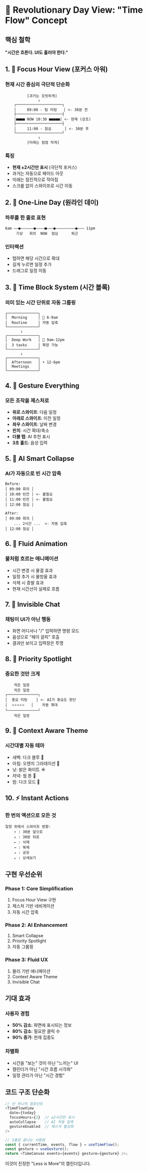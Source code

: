 # 🌊 Revolutionary Day View: "Time Flow" Concept

## 핵심 철학
**"시간은 흐른다. UI도 흘러야 한다."**

## 1. 🎯 Focus Hour View (포커스 아워)

### 현재 시간 중심의 극단적 단순화
```
          [과거는 흐릿하게]
               ↓
    ┌─────────────────────┐
    │     09:00 - 팀 미팅   │ <- 30분 전
    ├─────────────────────┤
    │■■■■ NOW 10:30 ■■■■■│ <- 현재 (강조)
    ├─────────────────────┤
    │     11:00 - 점심      │ <- 30분 후
    └─────────────────────┘
               ↓
          [미래는 점점 작게]
```

### 특징
- **현재 ±2시간만 표시** (극단적 포커스)
- 과거는 자동으로 페이드 아웃
- 미래는 점진적으로 작아짐
- 스크롤 없이 스와이프로 시간 이동

## 2. 💫 One-Line Day (원라인 데이)

### 하루를 한 줄로 표현
```
6am ——●——————●————■———●—————————●——— 11pm
     기상   회의  NOW  점심      퇴근
```

### 인터랙션
- 탭하면 해당 시간으로 확대
- 길게 누르면 일정 추가
- 드래그로 일정 이동

## 3. 🌈 Time Block System (시간 블록)

### 의미 있는 시간 단위로 자동 그룹핑
```
┌──────────────┐
│  Morning     │ 🌅 6-9am
│  Routine     │ 자동 압축
└──────────────┘
       ↓
┌──────────────┐
│  Deep Work   │ 🧠 9am-12pm
│  3 tasks     │ 확장 가능
└──────────────┘
       ↓
┌──────────────┐
│  Afternoon   │ ☀️ 12-6pm
│  Meetings    │
└──────────────┘
```

## 4. 🎨 Gesture Everything

### 모든 조작을 제스처로
- **위로 스와이프**: 다음 일정
- **아래로 스와이프**: 이전 일정
- **좌우 스와이프**: 날짜 변경
- **핀치**: 시간 확대/축소
- **더블 탭**: AI 추천 표시
- **3초 홀드**: 음성 입력

## 5. 🤖 AI Smart Collapse

### AI가 자동으로 빈 시간 압축
```
Before:
│ 09:00 회의 │
│ 10:00 빈칸 │ <- 불필요
│ 11:00 빈칸 │ <- 불필요
│ 12:00 점심 │

After:
│ 09:00 회의 │
    ... 2시간 ...  <- 자동 압축
│ 12:00 점심 │
```

## 6. 🌊 Fluid Animation

### 물처럼 흐르는 애니메이션
- 시간 변경 시 물결 효과
- 일정 추가 시 물방울 효과
- 삭제 시 증발 효과
- 현재 시간선이 실제로 흐름

## 7. 💬 Invisible Chat

### 채팅이 UI가 아닌 행동
- 화면 어디서나 "/" 입력하면 명령 모드
- 음성으로 "헤이 글피" 호출
- 결과만 보이고 입력창은 투명

## 8. 🎯 Priority Spotlight

### 중요한 것만 크게
```
    작은 일정
    작은 일정
┌──────────────┐
│  중요 미팅    │ <- AI가 중요도 판단
│  ⭐⭐⭐⭐⭐   │    자동 확대
└──────────────┘
    작은 일정
```

## 9. 🌙 Context Aware Theme

### 시간대별 자동 테마
- 새벽: 다크 블루 🌌
- 아침: 오렌지 그라데이션 🌅
- 낮: 밝은 화이트 ☀️
- 저녁: 웜 톤 🌇
- 밤: 다크 모드 🌙

## 10. ⚡ Instant Actions

### 한 번의 액션으로 모든 것
```
일정 위에서 스와이프 방향:
    ↑ : 30분 앞으로
    ↓ : 30분 뒤로
    ← : 삭제
    → : 복제
    ↗ : 공유
    ↙ : 상세보기
```

## 구현 우선순위

### Phase 1: Core Simplification
1. Focus Hour View 구현
2. 제스처 기반 네비게이션
3. 자동 시간 압축

### Phase 2: AI Enhancement
1. Smart Collapse
2. Priority Spotlight
3. 자동 그룹핑

### Phase 3: Fluid UX
1. 물리 기반 애니메이션
2. Context Aware Theme
3. Invisible Chat

## 기대 효과

### 사용자 경험
- **50% 감소**: 화면에 표시되는 정보
- **80% 감소**: 필요한 클릭 수
- **90% 증가**: 현재 집중도

### 차별화
- 시간을 "보는" 것이 아닌 "느끼는" UI
- 캘린더가 아닌 "시간 흐름 시각화"
- 일정 관리가 아닌 "시간 경험"

## 코드 구조 단순화

```typescript
// 단 하나의 컴포넌트
<TimeFlowView
  date={today}
  focusHours={2}  // ±2시간만 표시
  autoCollapse    // AI 자동 압축
  gestureEnabled  // 제스처 활성화
/>

// 3줄로 끝나는 사용법
const { currentTime, events, flow } = useTimeFlow();
const gesture = useGesture();
return <TimeCanvas events={events} gesture={gesture} />;
```

이것이 진정한 "Less is More"의 캘린더입니다.